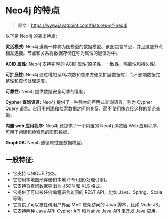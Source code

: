 # Neo4j 的特点

> 原文：<https://www.javatpoint.com/features-of-neo4j>

以下是 Neo4j 的突出特点:

**灵活模式:** Neo4j 遵循一种称为图模型的数据模型。该图包含节点，并且这些节点相互连接。节点和关系将数据存储在称为属性的键值对中。

**ACID 属性:** Neo4j 支持完整的 ACID 属性(原子性、一致性、隔离性和持久性)。

**可扩展性:** Neo4j 通过增加读/写次数和卷来方便您扩展数据库，而不影响数据完整性和查询处理速度。

**可靠性:** Neo4j 提供数据安全可靠的复制。

**Cypher 查询语言:** Neo4j 提供了一种强大的声明式查询语言，称为 Cypher Query 语言。它用于创建和检索数据之间的关系，而不使用像连接这样的复杂查询。

**内置 web 应用程序:** Neo4j 还提供了一个内置的 Neo4j 浏览器 Web 应用程序，可用于创建和检索您的图形数据。

**GraphDB:** Neo4j 遵循属性图数据模型。

## 一般特征:

*   它支持 UNIQUE 约束。
*   它使用本地图形存储和本地 GPE(图形处理引擎)。
*   它支持将查询数据导出为 JSON 和 XLS 格式。
*   它提供了可以被任何编程语言访问的 REST API，比如 Java、Spring、Scala 等等。
*   它提供了可以被任何用户界面 MVC 框架访问的 Java 脚本，比如 Node JS。
*   它支持两种 Java API: Cypher API 和 Native Java API 来开发 Java 应用。